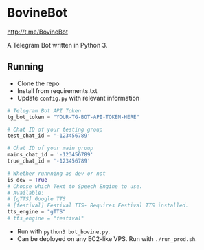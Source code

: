 # BovineBot
http://t.me/BovineBot

A Telegram Bot written in Python 3.

## Running

* Clone the repo
* Install from requirements.txt
* Update `config.py` with relevant information
 
```python
# Telegram Bot API Token
tg_bot_token = "YOUR-TG-BOT-API-TOKEN-HERE"

# Chat ID of your testing group
test_chat_id = '-123456789'

# Chat ID of your main group
mains_chat_id = '-123456789'
true_chat_id = '-123456789'

# Whether runnning as dev or not
is_dev = True
# Choose which Text to Speech Engine to use.
# Available:
# [gTTS] Google TTS
# [festival] Festival TTS- Requires Festival TTS installed.
tts_engine = "gTTS"
# tts_engine = "festival"
```

* Run with `python3 bot_bovine.py`.
* Can be deployed on any EC2-like VPS. Run with `./run_prod.sh`.
